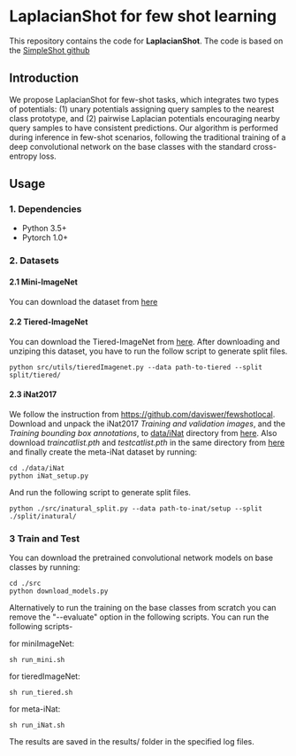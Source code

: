 # LaplacianShot for few shot learning

This repository contains the code for **LaplacianShot**. The code is based on the [SimpleShot github](https://github.com/mileyan/simple_shot)


## Introduction
We propose LaplacianShot for few-shot tasks, which integrates two types of potentials: (1) unary potentials assigning query samples to the nearest class prototype, and (2) pairwise Laplacian potentials encouraging nearby query samples to have consistent predictions. Our algorithm is performed during inference in few-shot scenarios, following the traditional training of a deep convolutional network on the base classes with the standard cross-entropy loss.

## Usage
### 1. Dependencies
- Python 3.5+
- Pytorch 1.0+

### 2. Datasets
#### 2.1 Mini-ImageNet
You can download the dataset from [here](https://drive.google.com/open?id=0B3Irx3uQNoBMQ1FlNXJsZUdYWEE)

#### 2.2 Tiered-ImageNet
You can download the Tiered-ImageNet from [here](https://drive.google.com/file/d/1g1aIDy2Ar_MViF2gDXFYDBTR-HYecV07/view).
After downloading and unziping this dataset, you have to run the follow script to generate split files.
```angular2
python src/utils/tieredImagenet.py --data path-to-tiered --split split/tiered/
```
#### 2.3 iNat2017
We follow the instruction from https://github.com/daviswer/fewshotlocal. Download and unpack the iNat2017 _Training and validation images_, and the _Training bounding box annotations_, to [data/iNat](./data/iNat) directory from [here](https://github.com/visipedia/inat_comp/blob/master/2017/README.md#Data). Also download _traincatlist.pth_ and _testcatlist.pth_ in the same directory from [here](https://github.com/daviswer/fewshotlocal) and finally
 create the meta-iNat dataset by running:
 ```angular2
cd ./data/iNat
python iNat_setup.py
```

And run the following script to generate split files.
```angular2
python ./src/inatural_split.py --data path-to-inat/setup --split ./split/inatural/
```

### 3 Train and Test
You can download the pretrained convolutional network models on base classes by running:
```angular2
cd ./src
python download_models.py
```
Alternatively to run the training on the base classes from scratch you can remove the "--evaluate" option in the following scripts.
You can run the following scripts-

for miniImageNet:
```angular2
sh run_mini.sh
```
for tieredImageNet:
```angular2
sh run_tiered.sh
```
for meta-iNat:
```angular2
sh run_iNat.sh
```
The results are saved in the results/ folder in the specified log files.
